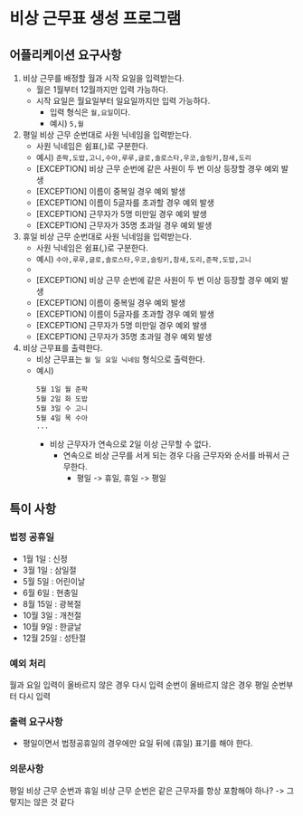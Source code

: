 # 비상 근무표 생성 프로그램

## 어플리케이션 요구사항

1. 비상 근무를 배정할 월과 시작 요일을 입력받는다.
    - 월은 1월부터 12월까지만 입력 가능하다.
    - 시작 요일은 월요일부터 일요일까지만 입력 가능하다.
        - 입력 형식은 `월,요일`이다.
        - 예시) `5,월`
2. 평일 비상 근무 순번대로 사원 닉네임을 입력받는다.
    - 사원 닉네임은 쉼표(,)로 구분한다.
    - 예시) `준팍,도밥,고니,수아,루루,글로,솔로스타,우코,슬링키,참새,도리`
    - [EXCEPTION] 비상 근무 순번에 같은 사원이 두 번 이상 등장할 경우 예외 발생
    - [EXCEPTION] 이름이 중복일 경우 예외 발생
    - [EXCEPTION] 이름이 5글자를 초과할 경우 예외 발생
    - [EXCEPTION] 근무자가 5명 미만일 경우 예외 발생
    - [EXCEPTION] 근무자가 35명 초과일 경우 예외 발생
3. 휴일 비상 근무 순번대로 사원 닉네임을 입력받는다.
    - 사원 닉네임은 쉼표(,)로 구분한다.
    - 예시) `수아,루루,글로,솔로스타,우코,슬링키,참새,도리,준팍,도밥,고니`
    -
    - [EXCEPTION] 비상 근무 순번에 같은 사원이 두 번 이상 등장할 경우 예외 발생
    - [EXCEPTION] 이름이 중복일 경우 예외 발생
    - [EXCEPTION] 이름이 5글자를 초과할 경우 예외 발생
    - [EXCEPTION] 근무자가 5명 미만일 경우 예외 발생
    - [EXCEPTION] 근무자가 35명 초과일 경우 예외 발생
4. 비상 근무표를 출력한다.
    - 비상 근무표는 `월 일 요일 닉네임` 형식으로 출력한다.
    - 예시)
        ```
        5월 1일 월 준팍
        5월 2일 화 도밥
        5월 3일 수 고니
        5월 4일 목 수아
        ...
        ```
        - 비상 근무자가 연속으로 2일 이상 근무할 수 없다.
            - 연속으로 비상 근무를 서게 되는 경우 다음 근무자와 순서를 바꿔서 근무한다.
                - 평일 -> 휴일, 휴일 -> 평일

## 특이 사항

### 법정 공휴일

- 1월 1일 : 신정
- 3월 1일 : 삼일절
- 5월 5일 : 어린이날
- 6월 6일 : 현충일
- 8월 15일 : 광복절
- 10월 3일 : 개천절
- 10월 9일 : 한글날
- 12월 25일 : 성탄절

### 예외 처리

월과 요일 입력이 올바르지 않은 경우 다시 입력
순번이 올바르지 않은 경우 평일 순번부터 다시 입력

### 출력 요구사항

- 평일이면서 법정공휴일의 경우에만 요일 뒤에 (휴일) 표기를 해야 한다.

### 의문사항

평일 비상 근무 순번과 휴일 비상 근무 순번은 같은 근무자를 항상 포함해야 하나?
-> 그렇지는 않은 것 같다